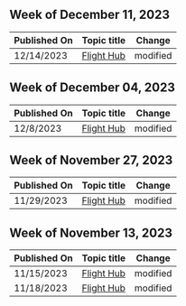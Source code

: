 <!-- This file is generated automatically each week. Changes made to this file will be overwritten.-->



## Week of December 11, 2023


| Published On |Topic title | Change |
|------|------------|--------|
| 12/14/2023 | [Flight Hub](/windows-insider/flight-hub/index) | modified |


## Week of December 04, 2023


| Published On |Topic title | Change |
|------|------------|--------|
| 12/8/2023 | [Flight Hub](/windows-insider/flight-hub/index) | modified |


## Week of November 27, 2023


| Published On |Topic title | Change |
|------|------------|--------|
| 11/29/2023 | [Flight Hub](/windows-insider/flight-hub/index) | modified |


## Week of November 13, 2023


| Published On |Topic title | Change |
|------|------------|--------|
| 11/15/2023 | [Flight Hub](/windows-insider/flight-hub/index) | modified |
| 11/18/2023 | [Flight Hub](/windows-insider/flight-hub/index) | modified |
